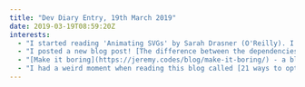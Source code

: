 ```yaml
---
title: "Dev Diary Entry, 19th March 2019"
date: 2019-03-19T08:59:20Z
interests:
  - "I started reading 'Animating SVGs' by Sarah Drasner (O'Reilly). I really want to get a grip on SVGs and the first chapter alone was useful for explaining the viewbox and viewport concepts thoroughly for me."
  - "I posted a new blog post! [The difference between the dependencies and devDependencies keys in package.json files](/blog/2019-03-13-the-difference-between-dependencies-and-devdependencies-in-package-json/)."
  - "[Make it boring](https://jeremy.codes/blog/make-it-boring/) - a blog post about how the tools you use to build a website should be less exciting than the thing you're building. In web dev it's easy to get caught up in the toolchain and forget about the actual product you're building."
  - "I had a weird moment when reading this blog called [21 ways to optimise your CSS](https://www.creativebloq.com/how-to/21-ways-to-optimise-your-css-and-speed-up-your-site) - I found so much of the advice flat out wrong and against everything I'd advise someone to do with CSS. Much of the info wasn't backed up with sound reasoning either IMO. I'd never read a technical article I strongly disagreed on before!"
---
```

